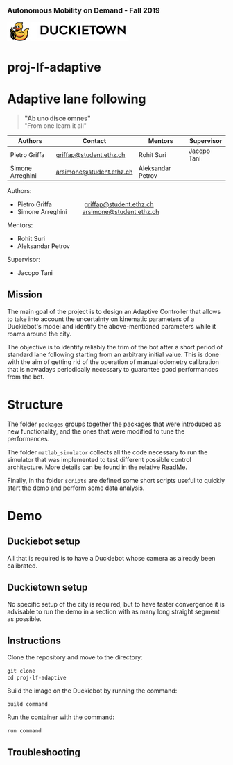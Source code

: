 ### Autonomous Mobility on Demand - Fall 2019

<div figure-id="fig:header">
     <img src="media/duckietown_header.png" style='width: 20em'/>
</div>

# proj-lf-adaptive 

# Adaptive lane following

> **"Ab uno disce omnes"**  <br />
> "From one learn it all" 

Authors | Contact | Mentors | Supervisor
------- | ------- | ------- | -----------
Pietro Griffa | griffap@student.ethz.ch | Rohit Suri | Jacopo Tani
Simone Arreghini | arsimone@student.ethz.ch | Aleksandar Petrov | 

Authors:
* Pietro Griffa          &nbsp; &nbsp; &nbsp; &nbsp; &nbsp; &nbsp; &nbsp; &nbsp; &nbsp; griffap@student.ethz.ch
* Simone Arreghini       &nbsp; &nbsp; &nbsp; &nbsp; arsimone@student.ethz.ch

Mentors:
* Rohit Suri
* Aleksandar Petrov

Supervisor:
* Jacopo Tani


## Mission

The main goal of the project is to design an Adaptive Controller that allows to take into account the uncertainty on
kinematic parameters of a Duckiebot's model and identify the above-mentioned parameters while it roams around the city.

The objective is to identify reliably the trim of the bot after a short period of standard lane following starting from
an arbitrary initial value. This is done with the aim of getting rid of the operation of manual odometry calibration
that is nowadays periodically necessary to guarantee good performances from the bot.


# Structure

The folder `packages` groups together the packages that were introduced as new functionality, and the ones that were modified to tune the performances.

The folder `matlab_simulator` collects all the code necessary to run the simulator that was implemented to test different possible control architecture. More details can be found in the relative ReadMe.

Finally, in the folder `scripts` are defined some short scripts useful to quickly start the demo and perform some data analysis.


# Demo

## Duckiebot setup

All that is required is to have a Duckiebot whose camera as already been calibrated.

## Duckietown setup

No specific setup of the city is required, but to have faster convergence it is advisable to run the demo in a section with as many long straight segment as possible.

## Instructions

Clone the repository and move to the directory:

    git clone
    cd proj-lf-adaptive

Build the image on the Duckiebot by running the command:

    build command

Run the container with the command:

    run command


   

## Troubleshooting

